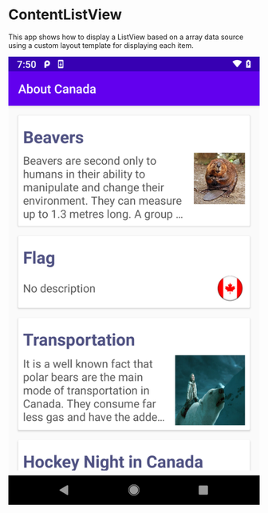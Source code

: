 # ContentListView
This app shows how to display a ListView based on a array data source using a custom layout template for displaying each item.

![alt text](https://github.com/Karthikeyan483154/ContentListView/blob/master/ContentListView.png)


